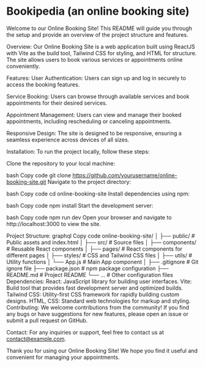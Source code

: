 # Bookipedia (an online booking site)

Welcome to our Online Booking Site! This README will guide you through the setup and provide an overview of the project structure and features.

Overview:
Our Online Booking Site is a web application built using ReactJS with Vite as the build tool, Tailwind CSS for styling, and HTML for structure. The site allows users to book various services or appointments online conveniently.

Features:
User Authentication: Users can sign up and log in securely to access the booking features.

Service Booking: Users can browse through available services and book appointments for their desired services.

Appointment Management: Users can view and manage their booked appointments, including rescheduling or canceling appointments.

Responsive Design: The site is designed to be responsive, ensuring a seamless experience across devices of all sizes.

Installation:
To run the project locally, follow these steps:

Clone the repository to your local machine:

bash
Copy code
git clone https://github.com/yourusername/online-booking-site.git
Navigate to the project directory:

bash
Copy code
cd online-booking-site
Install dependencies using npm:

bash
Copy code
npm install
Start the development server:

bash
Copy code
npm run dev
Open your browser and navigate to http://localhost:3000 to view the site.

Project Structure:
graphql
Copy code
online-booking-site/
│
├── public/             # Public assets and index.html
│
├── src/                # Source files
│   ├── components/     # Reusable React components
│   ├── pages/          # React components for different pages
│   ├── styles/         # CSS and Tailwind CSS files
│   ├── utils/          # Utility functions
│   └── App.js          # Main App component
│
├── .gitignore          # Git ignore file
├── package.json        # npm package configuration
├── README.md           # Project README
└── ...                 # Other configuration files
Dependencies:
React: JavaScript library for building user interfaces.
Vite: Build tool that provides fast development server and optimized builds.
Tailwind CSS: Utility-first CSS framework for rapidly building custom designs.
HTML, CSS: Standard web technologies for markup and styling.
Contributing:
We welcome contributions from the community! If you find any bugs or have suggestions for new features, please open an issue or submit a pull request on GitHub.

Contact:
For any inquiries or support, feel free to contact us at contact@example.com.

Thank you for using our Online Booking Site! We hope you find it useful and convenient for managing your appointments.
